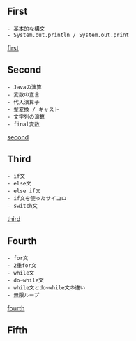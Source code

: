 ## First
    - 基本的な構文
    - System.out.println / System.out.print
[first](https://github.com/hibikon/java-specification/tree/main/src/first)
<br>

## Second

    - Javaの演算
    - 変数の宣言
    - 代入演算子
    - 型変換 / キャスト
    - 文字列の演算
    - final変数
[second](https://github.com/hibikon/java-specification/tree/main/src/second)
<br>

## Third

    - if文
    - else文
    - else if文
    - if文を使ったサイコロ
    - switch文
[third](https://github.com/hibikon/java-specification/tree/main/src/Third)
<br>

## Fourth

    - for文
    - 2重for文
    - while文
    - do~while文
    - while文とdo~while文の違い
    - 無限ループ

[fourth](https://github.com/hibikon/java-specification/tree/main/src/fourth)
<br>

## Fifth
